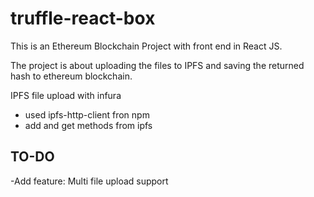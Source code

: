 # truffle-react-box
This is an Ethereum Blockchain Project with front end in React JS.

The project is about uploading the files to IPFS and saving the returned hash to ethereum blockchain.

IPFS file upload with infura

- used ipfs-http-client fron npm
- add and get methods from ipfs

## TO-DO
-Add feature: Multi file upload support
